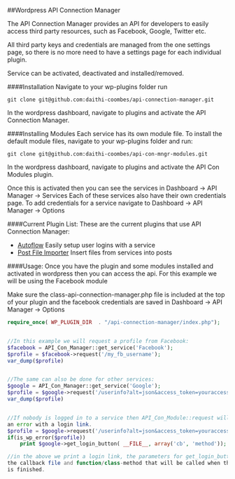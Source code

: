 ##Wordpress API Connection Manager

The API Connection Manager provides an API for developers to easily access 
third party resources, such as Facebook, Google, Twitter etc.

All third party keys and credentials are managed from the one settings page, so
there is no more need to have a settings page for each individual plugin.

Service can be activated, deactivated and installed/removed.


####Installation
Navigate to your wp-plugins folder run
```
git clone git@github.com:daithi-coombes/api-connection-manager.git
```
In the wordpress dashboard, navigate to plugins and activate the API
Connection Manager.


####Installing Modules
Each service has its own module file. To install the default module files,
navigate to your wp-plugins folder and run:
```
git clone git@github.com:daithi-coombes/api-con-mngr-modules.git
```
In the wordpress dashboard, navigate to plugins and activate the API Con Modules
plugin.

Once this is activated then you can see the services in Dashboard -> API Manager
-> Services Each of these services also have their own credentials page. To
add credentials for a service navigate to Dashboard -> API Manager -> Options


####Current Plugin List:
These are the current plugins that use API Connection Manager:
 - [Autoflow](https://github.com/daithi-coombes/autoflow) Easily setup user
 logins with a service
 - [Post File Importer](https://github.com/daithi-coombes/post-file-importer) Insert 
 files from services into posts


####Usage:
Once you have the plugin and some modules installed and activated in wordpress
then you can access the api. For this example we will be using the Facebook
module

Make sure the class-api-connection-manager.php file is included at the top of 
your plugin and the facebook credentials are saved in Dashboard -> API Manager
-> Options

```php
require_once( WP_PLUGIN_DIR  . "/api-connection-manager/index.php");


//In this example we will request a profile from Facebook:
$facebook = API_Con_Manager::get_service('Facebook');
$profile = $facebook->request('/my_fb_username');
var_dump($profile)


//The same can also be done for other services:
$google = API_Con_Manager::get_service('Google');
$profile = $google->request('/userinfo?alt=json&access_token=youraccess_token')
var_dump($profile)


//If nobody is logged in to a service then API_Con_Module::request will return 
an error with a login link.
$profile = $google->request('/userinfo?alt=json&access_token=youraccess_token')
if(is_wp_error($profile))
	print $google->get_login_button( __FILE__, array('cb', 'method'));

//in the above we print a login link, the parameters for get_login_button are
the callback file and function/class-method that will be called when the login
is finished.
```